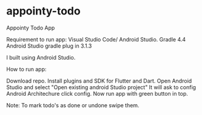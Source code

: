 # appointy-todo
Appointy Todo App

Requirement to run app:
Visual Studio Code/ Android Studio.
Gradle 4.4
Android Studio gradle plug in 3.1.3

I built using Android Studio.

How to run app:

Download repo.
Install plugins and SDK for Flutter and Dart.
Open Android Studio and select "Open existing android Studio project"
It will ask to config Android Architechure click config.
Now run app with green button in top.

Note:
To mark todo's as done or undone swipe them.
